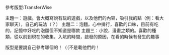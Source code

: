 參考版型:TransferWise




主題一：遊戲。會大概寫說有玩的遊戲，以及他們的內容，吸引我的點（例：看大家聊天），自己的玩法（？）
主題二：泡麵。心中排行，喜歡的口味，目前有吃的，記憶中好吃的泡麵但不知道是哪款
主題三：小說，漫畫之類的。喜歡的種類，從以前到現在的收集，入坑的時間，啟發的原因，在看的時候有發生的趣事 





版型是要說自己參考哪個的！（（不是載他們的！
